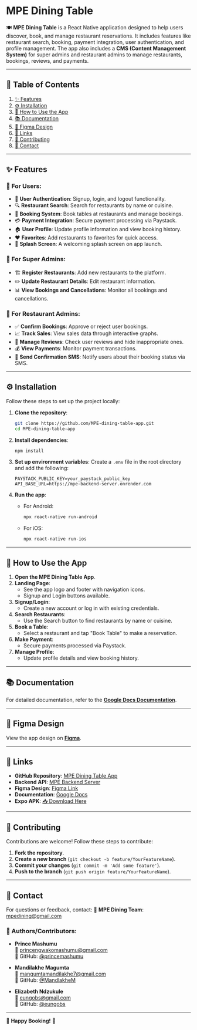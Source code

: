 # MPE Dining Table

🍽️ **MPE Dining Table** is a React Native application designed to help users discover, book, and manage restaurant reservations. It includes features like restaurant search, booking, payment integration, user authentication, and profile management. The app also includes a **CMS (Content Management System)** for super admins and restaurant admins to manage restaurants, bookings, reviews, and payments.

---

## 📌 Table of Contents
1. [✨ Features](#features)
2. [⚙️ Installation](#installation)
3. [📖 How to Use the App](#how-to-use-the-app)
4. [📚 Documentation](#documentation)
5. [🎨 Figma Design](#figma-design)
6. [🔗 Links](#links)
7. [🤝 Contributing](#contributing)
8. [📩 Contact](#contact)

---

## ✨ Features
### 👤 For Users:
- 🔑 **User Authentication**: Signup, login, and logout functionality.
- 🔍 **Restaurant Search**: Search for restaurants by name or cuisine.
- 📅 **Booking System**: Book tables at restaurants and manage bookings.
- 💳 **Payment Integration**: Secure payment processing via Paystack.
- 🏠 **User Profile**: Update profile information and view booking history.
- ❤️ **Favorites**: Add restaurants to favorites for quick access.
- 🚀 **Splash Screen**: A welcoming splash screen on app launch.

### 🏢 For Super Admins:
- 🏗️ **Register Restaurants**: Add new restaurants to the platform.
- ✏️ **Update Restaurant Details**: Edit restaurant information.
- 📊 **View Bookings and Cancellations**: Monitor all bookings and cancellations.

### 📌 For Restaurant Admins:
- ✅ **Confirm Bookings**: Approve or reject user bookings.
- 📈 **Track Sales**: View sales data through interactive graphs.
- 📝 **Manage Reviews**: Check user reviews and hide inappropriate ones.
- 💰 **View Payments**: Monitor payment transactions.
- 📩 **Send Confirmation SMS**: Notify users about their booking status via SMS.

---

## ⚙️ Installation
Follow these steps to set up the project locally:

1. **Clone the repository**:

   ```bash
   git clone https://github.com/MPE-dining-table-app.git
   cd MPE-dining-table-app
   ```

2. **Install dependencies**:
   ```bash
   npm install
   ```

3. **Set up environment variables**:
   Create a `.env` file in the root directory and add the following:
   ```env
   PAYSTACK_PUBLIC_KEY=your_paystack_public_key
   API_BASE_URL=https://mpe-backend-server.onrender.com
   ```

4. **Run the app**:
   - For Android:
     ```bash
     npx react-native run-android
     ```
   - For iOS:
     ```bash
     npx react-native run-ios
     ```

---

## 📖 How to Use the App
1. **Open the MPE Dining Table App**.
2. **Landing Page**:
   - See the app logo and footer with navigation icons.
   - Signup and Login buttons available.
3. **Signup/Login**:
   - Create a new account or log in with existing credentials.
4. **Search Restaurants**:
   - Use the Search button to find restaurants by name or cuisine.
5. **Book a Table**:
   - Select a restaurant and tap "Book Table" to make a reservation.
6. **Make Payment**:
   - Secure payments processed via Paystack.
7. **Manage Profile**:
   - Update profile details and view booking history.

---

## 📚 Documentation
For detailed documentation, refer to the **[Google Docs Documentation](https://docs.google.com/document/d/1g-jU-qC4EQvl4Z7UGiayujZsWsVuFa0D1QNtMVciFGI/edit?usp=sharing)**.

---

## 🎨 Figma Design
View the app design on **[Figma](https://www.figma.com/design/xUutUFCCUNBT51Vapqouur/Untitled?node-id=0-1&t=G3BqT32EvOuVaIuN-1)**.

---

## 🔗 Links
- **GitHub Repository**: [MPE Dining Table App](https://github.com/MPE-dining-table-app)
- **Backend API**: [MPE Backend Server](https://mpe-backend-server.onrender.com)
- **Figma Design**: [Figma Link](https://www.figma.com/design/xUutUFCCUNBT51Vapqouur/Untitled?node-id=0-1&t=G3BqT32EvOuVaIuN-1)
- **Documentation**: [Google Docs](https://docs.google.com/document/d/1g-jU-qC4EQvl4Z7UGiayujZsWsVuFa0D1QNtMVciFGI/edit?usp=sharing)
- **Expo APK**: [📥 Download Here](https://expo.dev/accounts/mandilakhem/projects/mpe-dining/builds/425230b5-85b8-42e6-b5ae-724d7422dbb3)

---

## 🤝 Contributing
Contributions are welcome! Follow these steps to contribute:

1. **Fork the repository**.
2. **Create a new branch** (`git checkout -b feature/YourFeatureName`).
3. **Commit your changes** (`git commit -m 'Add some feature'`).
4. **Push to the branch** (`git push origin feature/YourFeatureName`).

---

## 📩 Contact
For questions or feedback, contact:
📧 **MPE Dining Team**: mpedining@gmail.com

### 👥 Authors/Contributors:
- **Prince Mashumu**  
  📧 princengwakomashumu@gmail.com  
  🐙 GitHub: [@princemashumu](https://github.com/princemashumu)  

- **Mandilakhe Magumta**  
  📧 mangumtamandilakhe7@gmail.com  
  🐙 GitHub: [@MandlakheM](https://github.com/MandlakheM)  

- **Elizabeth Ndzukule**  
  📧 eungobs@gmail.com  
  🐙 GitHub: [@eungobs](https://github.com/eungobs)  

---
🚀 **Happy Booking!** 🎉

